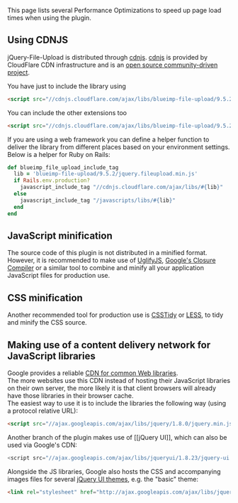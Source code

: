 This page lists several Performance Optimizations to speed up page load times when using the plugin.

## Using CDNJS

jQuery-File-Upload is distributed through [cdnjs](http://cdnjs.com/libraries/blueimp-file-upload/). [cdnjs](http://cdnjs.com/libraries/blueimp-file-upload/) is provided by CloudFlare CDN infrastructure and is an [open source community-driven project](https://github.com/cdnjs/cdnjs).

You have just to include the library using 

```html
<script src="//cdnjs.cloudflare.com/ajax/libs/blueimp-file-upload/9.5.2/jquery.fileupload.min.js"></script>
```

You can include the other extensions too

```html
<script src="//cdnjs.cloudflare.com/ajax/libs/blueimp-file-upload/9.5.2/jquery.fileupload-process.min.js"></script>
```

If you are using a web framework you can define a helper function to deliver the library from different places based on your environment settings. Below is a helper for Ruby on Rails:

```ruby
def blueimp_file_upload_include_tag
  lib = 'blueimp-file-upload/9.5.2/jquery.fileupload.min.js'
  if Rails.env.production?
    javascript_include_tag "//cdnjs.cloudflare.com/ajax/libs/#{lib}"
  else
    javascript_include_tag "/javascripts/libs/#{lib}"
  end
end
```

## JavaScript minification
The source code of this plugin is not distributed in a minified format.  
However, it is recommended to make use of [UglifyJS](https://github.com/mishoo/UglifyJS), [Google's Closure Compiler](http://code.google.com/closure/compiler/) or a similar tool to combine and minify all your application JavaScript files for production use.

## CSS minification
Another recommended tool for production use is [CSSTidy](http://csstidy.sourceforge.net/) or [LESS](http://lesscss.org/), to tidy and minify the CSS source.

## Making use of a content delivery network for JavaScript libraries
Google provides a reliable [CDN for common Web libraries](http://code.google.com/apis/libraries/devguide.html).  
The more websites use this CDN instead of hosting their JavaScript libraries on their own server, the more likely it is that client browsers will already have those libraries in their browser cache.  
The easiest way to use it is to include the libraries the following way (using a protocol relative URL):

```html
<script src="//ajax.googleapis.com/ajax/libs/jquery/1.8.0/jquery.min.js"></script>
```

Another branch of the plugin makes use of [[jQuery UI]], which can also be used via Google's CDN:

```js
<script src="//ajax.googleapis.com/ajax/libs/jqueryui/1.8.23/jquery-ui.min.js"></script>
```

Alongside the JS libraries, Google also hosts the CSS and accompanying images files for several [jQuery UI themes](http://jqueryui.com/themeroller/), e.g. the "basic" theme:

```html
<link rel="stylesheet" href="http://ajax.googleapis.com/ajax/libs/jqueryui/1.8.23/themes/base/jquery-ui.css">
```